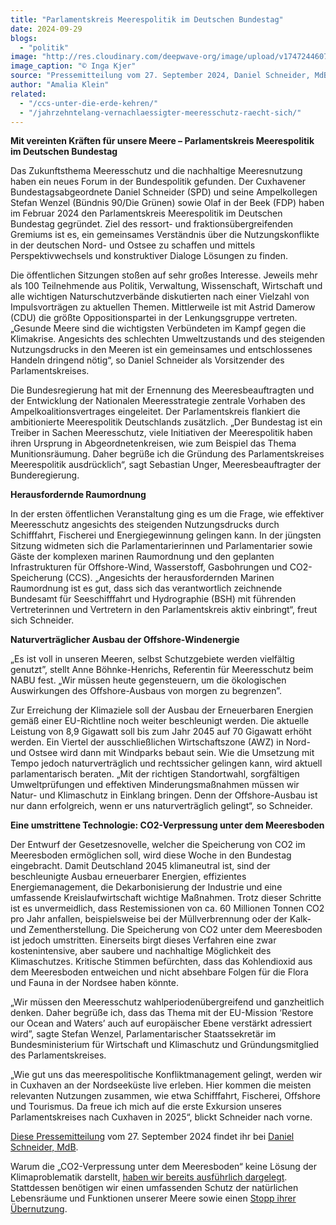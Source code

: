 ```yaml
---
title: "Parlamentskreis Meerespolitik im Deutschen Bundestag"
date: 2024-09-29
blogs: 
  - "politik"
image: "http://res.cloudinary.com/deepwave-org/image/upload/v1747244607/deepwave.org/Parlamentskreis_Meerespolitikc-Inga-Kjer-5.jpg"
image_caption: "© Inga Kjer"
source: "Pressemitteilung vom 27. September 2024, Daniel Schneider, MdB"
author: "Amalia Klein"
related: 
  - "/ccs-unter-die-erde-kehren/"
  - "/jahrzehntelang-vernachlaessigter-meeresschutz-raecht-sich/"
---
```


**Mit vereinten Kräften für unsere Meere – Parlamentskreis Meerespolitik im Deutschen Bundestag**

Das Zukunftsthema Meeresschutz und die nachhaltige Meeresnutzung haben ein neues Forum in der Bundespolitik gefunden. Der Cuxhavener Bundestagsabgeordnete Daniel Schneider (SPD) und seine Ampelkollegen Stefan Wenzel (Bündnis 90/Die Grünen) sowie Olaf in der Beek (FDP) haben im Februar 2024 den Parlamentskreis Meerespolitik im Deutschen Bundestag gegründet. Ziel des ressort- und fraktionsübergreifenden Gremiums ist es, ein gemeinsames Verständnis über die Nutzungskonflikte in der deutschen Nord- und Ostsee zu schaffen und mittels Perspektivwechsels und konstruktiver Dialoge Lösungen zu finden.

Die öffentlichen Sitzungen stoßen auf sehr großes Interesse. Jeweils mehr als 100 Teilnehmende aus Politik, Verwaltung, Wissenschaft, Wirtschaft und alle wichtigen Naturschutzverbände diskutierten nach einer Vielzahl von Impulsvorträgen zu aktuellen Themen. Mittlerweile ist mit Astrid Damerow (CDU) die größte Oppositionspartei in der Lenkungsgruppe vertreten. „Gesunde Meere sind die wichtigsten Verbündeten im Kampf gegen die Klimakrise. Angesichts des schlechten Umweltzustands und des steigenden Nutzungsdrucks in den Meeren ist ein gemeinsames und entschlossenes Handeln dringend nötig“, so Daniel Schneider als Vorsitzender des Parlamentskreises.

Die Bundesregierung hat mit der Ernennung des Meeresbeauftragten und der Entwicklung der Nationalen Meeresstrategie zentrale Vorhaben des Ampelkoalitionsvertrages eingeleitet. Der Parlamentskreis flankiert die ambitionierte Meerespolitik Deutschlands zusätzlich. „Der Bundestag ist ein Treiber in Sachen Meeresschutz, viele Initiativen der Meerespolitik haben ihren Ursprung in Abgeordnetenkreisen, wie zum Beispiel das Thema Munitionsräumung. Daher begrüße ich die Gründung des Parlamentskreises Meerespolitik ausdrücklich“, sagt Sebastian Unger, Meeresbeauftragter der Bunderegierung.

**Herausfordernde Raumordnung**

In der ersten öffentlichen Veranstaltung ging es um die Frage, wie effektiver Meeresschutz angesichts des steigenden Nutzungsdrucks durch Schifffahrt, Fischerei und Energiegewinnung gelingen kann. In der jüngsten Sitzung widmeten sich die Parlamentarierinnen und Parlamentarier sowie Gäste der komplexen marinen Raumordnung und den geplanten Infrastrukturen für Offshore-Wind, Wasserstoff, Gasbohrungen und CO2-Speicherung (CCS). „Angesichts der herausfordernden Marinen Raumordnung ist es gut, dass sich das verantwortlich zeichnende Bundesamt für Seeschifffahrt und Hydrographie (BSH) mit führenden Vertreterinnen und Vertretern in den Parlamentskreis aktiv einbringt“, freut sich Schneider.

**Naturverträglicher Ausbau der Offshore-Windenergie**

„Es ist voll in unseren Meeren, selbst Schutzgebiete werden vielfältig genutzt”, stellt Anne Böhnke-Henrichs, Referentin für Meeresschutz beim NABU fest. „Wir müssen heute gegensteuern, um die ökologischen Auswirkungen des Offshore-Ausbaus von morgen zu begrenzen”.

Zur Erreichung der Klimaziele soll der Ausbau der Erneuerbaren Energien gemäß einer EU-Richtline noch weiter beschleunigt werden. Die aktuelle Leistung von 8,9 Gigawatt soll bis zum Jahr 2045 auf 70 Gigawatt erhöht werden. Ein Viertel der ausschließlichen Wirtschaftszone (AWZ) in Nord- und Ostsee wird dann mit Windparks bebaut sein. Wie die Umsetzung mit Tempo jedoch naturverträglich und rechtssicher gelingen kann, wird aktuell parlamentarisch beraten. „Mit der richtigen Standortwahl, sorgfältigen Umweltprüfungen und effektiven Minderungsmaßnahmen müssen wir Natur- und Klimaschutz in Einklang bringen. Denn der Offshore-Ausbau ist nur dann erfolgreich, wenn er uns naturverträglich gelingt“, so Schneider.

**Eine umstrittene Technologie: CO2-Verpressung unter dem Meeresboden**

Der Entwurf der Gesetzesnovelle, welcher die Speicherung von CO2 im Meeresboden ermöglichen soll, wird diese Woche in den Bundestag eingebracht. Damit Deutschland 2045 klimaneutral ist, sind der beschleunigte Ausbau erneuerbarer Energien, effizientes Energiemanagement, die Dekarbonisierung der Industrie und eine umfassende Kreislaufwirtschaft wichtige Maßnahmen. Trotz dieser Schritte ist es unvermeidlich, dass Restemissionen von ca. 60 Millionen Tonnen CO2 pro Jahr anfallen, beispielsweise bei der Müllverbrennung oder der Kalk- und Zementherstellung. Die Speicherung von CO2 unter dem Meeresboden ist jedoch umstritten. Einerseits birgt dieses Verfahren eine zwar kostenintensive, aber saubere und nachhaltige Möglichkeit des Klimaschutzes. Kritische Stimmen befürchten, dass das Kohlendioxid aus dem Meeresboden entweichen und nicht absehbare Folgen für die Flora und Fauna in der Nordsee haben könnte.

„Wir müssen den Meeresschutz wahlperiodenübergreifend und ganzheitlich denken. Daher begrüße ich, dass das Thema mit der EU-Mission ‘Restore our Ocean and Waters’ auch auf europäischer Ebene verstärkt adressiert wird”, sagte Stefan Wenzel, Parlamentarischer Staatssekretär im Bundesministerium für Wirtschaft und Klimaschutz und Gründungsmitglied des Parlamentskreises.

„Wie gut uns das meerespolitische Konfliktmanagement gelingt, werden wir in Cuxhaven an der Nordseeküste live erleben. Hier kommen die meisten relevanten Nutzungen zusammen, wie etwa Schifffahrt, Fischerei, Offshore und Tourismus. Da freue ich mich auf die erste Exkursion unseres Parlamentskreises nach Cuxhaven in 2025“, blickt Schneider nach vorne.

[Diese Pressemitteilung](https://www.schneider-cuxhaven.de/presse/mit-vereinten-kr%C3%A4ften-f%C3%BCr-unsere-meere) vom 27. September 2024 findet ihr bei [Daniel Schneider, MdB](https://www.schneider-cuxhaven.de/).

Warum die „CO2-Verpressung unter dem Meeresboden“ keine Lösung der Klimaproblematik darstellt, [haben wir bereits ausführlich dargelegt](https://www.deepwave.org/ccs-unter-die-erde-kehren/). Stattdessen benötigen wir einen umfassenden Schutz der natürlichen Lebensräume und Funktionen unserer Meere sowie einen [Stopp ihrer Übernutzung](https://www.deepwave.org/jahrzehntelang-vernachlaessigter-meeresschutz-raecht-sich/).
